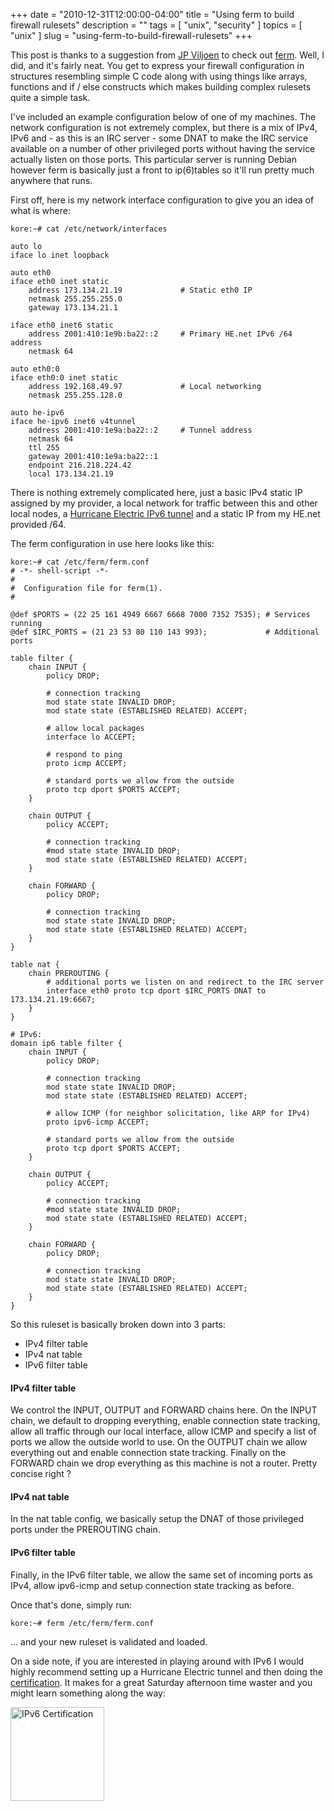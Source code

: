 +++
date        = "2010-12-31T12:00:00-04:00"
title       = "Using ferm to build firewall rulesets"
description = ""
tags        = [ "unix", "security" ]
topics      = [ "unix" ]
slug        = "using-ferm-to-build-firewall-rulesets"
+++

This post is thanks to a suggestion from <a href="http://twitter.com/froztbyte">JP Viljoen</a> to check out <a href="http://ferm.foo-projects.org/">ferm</a>. Well, I did, and it's fairly neat. You get to express your firewall configuration in structures resembling simple C code along with using things like arrays, functions and if / else constructs which makes building complex rulesets quite a simple task.

I've included an example configuration below of one of my machines. The network configuration is not extremely complex, but there is a mix of IPv4, IPv6 and - as this is an IRC server - some DNAT to make the IRC service available on a number of other privileged ports without having the service actually listen on those ports. This particular server is running Debian however ferm is basically just a front to ip(6)tables so it'll run pretty much anywhere that runs.

<!--more-->

First off, here is my network interface configuration to give you an idea of what is where:

```
kore:~# cat /etc/network/interfaces

auto lo
iface lo inet loopback

auto eth0
iface eth0 inet static
    address 173.134.21.19             # Static eth0 IP
    netmask 255.255.255.0
    gateway 173.134.21.1

iface eth0 inet6 static
    address 2001:410:1e9b:ba22::2     # Primary HE.net IPv6 /64 address
    netmask 64

auto eth0:0
iface eth0:0 inet static
    address 192.168.49.97             # Local networking
    netmask 255.255.128.0

auto he-ipv6
iface he-ipv6 inet6 v4tunnel
    address 2001:410:1e9a:ba22::2     # Tunnel address
    netmask 64
    ttl 255
    gateway 2001:410:1e9a:ba22::1
    endpoint 216.218.224.42
    local 173.134.21.19
```

There is nothing extremely complicated here, just a basic IPv4 static IP assigned by my provider, a local network for traffic between this and other local nodes, a <a href="http://tunnelbroker.net/">Hurricane Electric IPv6 tunnel</a> and a static IP from my HE.net provided /64.

The ferm configuration in use here looks like this:

```
kore:~# cat /etc/ferm/ferm.conf
# -*- shell-script -*-
#
#  Configuration file for ferm(1).
#

@def $PORTS = (22 25 161 4949 6667 6668 7000 7352 7535); # Services running
@def $IRC_PORTS = (21 23 53 80 110 143 993);             # Additional ports

table filter {
    chain INPUT {
        policy DROP;

        # connection tracking
        mod state state INVALID DROP;
        mod state state (ESTABLISHED RELATED) ACCEPT;

        # allow local packages
        interface lo ACCEPT;

        # respond to ping
        proto icmp ACCEPT;

        # standard ports we allow from the outside
        proto tcp dport $PORTS ACCEPT;
    }

    chain OUTPUT {
        policy ACCEPT;

        # connection tracking
        #mod state state INVALID DROP;
        mod state state (ESTABLISHED RELATED) ACCEPT;
    }

    chain FORWARD {
        policy DROP;

        # connection tracking
        mod state state INVALID DROP;
        mod state state (ESTABLISHED RELATED) ACCEPT;
    }
}

table nat {
    chain PREROUTING {
        # additional ports we listen on and redirect to the IRC server
        interface eth0 proto tcp dport $IRC_PORTS DNAT to 173.134.21.19:6667;
    }
}

# IPv6:
domain ip6 table filter {
    chain INPUT {
        policy DROP;

        # connection tracking
        mod state state INVALID DROP;
        mod state state (ESTABLISHED RELATED) ACCEPT;

        # allow ICMP (for neighbor solicitation, like ARP for IPv4)
        proto ipv6-icmp ACCEPT;

        # standard ports we allow from the outside
        proto tcp dport $PORTS ACCEPT;
    }

    chain OUTPUT {
        policy ACCEPT;

        # connection tracking
        #mod state state INVALID DROP;
        mod state state (ESTABLISHED RELATED) ACCEPT;
    }

    chain FORWARD {
        policy DROP;

        # connection tracking
        mod state state INVALID DROP;
        mod state state (ESTABLISHED RELATED) ACCEPT;
    }
}
```

So this ruleset is basically broken down into 3 parts:

* IPv4 filter table
* IPv4 nat table
* IPv6 filter table

#### IPv4 filter table
We control the INPUT, OUTPUT and FORWARD chains here. On the INPUT chain, we default to dropping everything, enable connection state tracking, allow all traffic through our local interface, allow ICMP and specify a list of ports we allow the outside world to use. On the OUTPUT chain we allow everything out and enable connection state tracking. Finally on the FORWARD chain we drop everything as this machine is not a router. Pretty concise right ?

#### IPv4 nat table
In the nat table config, we basically setup the DNAT of those privileged ports under the PREROUTING chain.

#### IPv6 filter table
Finally, in the IPv6 filter table, we allow the same set of incoming ports as IPv4, allow ipv6-icmp and setup connection state tracking as before.

Once that's done, simply run:

```
kore:~# ferm /etc/ferm/ferm.conf
```

 ... and your new ruleset is validated and loaded.


On a side note, if you are interested in playing around with IPv6 I would highly recommend setting up a Hurricane Electric tunnel and then doing the <a href="http://ipv6.he.net/certification/">certification</a>. It makes for a great Saturday afternoon time waster and you might learn something along the way:

<a href="http://ipv6.he.net/certification/"><img src="http://ipv6.he.net/certification/create_badge.php?pass_name=gregarmer&badge=1" alt="IPv6 Certification" width="150" /></a>
